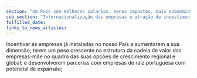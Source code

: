 ```yaml
---
section: "Um País com melhores salários, menos impostos, mais economia"
sub_section: "Internacionalização das empresas e atração de investimento estrangeiro"
fulfilled_date:
links_to_news_articles:
---
```


Incentivar as empresas já instaladas no nosso País a aumentarem a sua dimensão; terem um peso crescente na estrutura da cadeia de valor das empresas-mãe no quadro das suas opções de crescimento regional e global; e desenvolverem parcerias com empresas de raiz portuguesa com potencial de expansão;